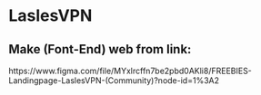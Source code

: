 # LaslesVPN

<h2>  Make (Font-End) web from link: </h2>
https://www.figma.com/file/MYxlrcffn7be2pbd0AKli8/FREEBIES-Landingpage-LaslesVPN-(Community)?node-id=1%3A2
